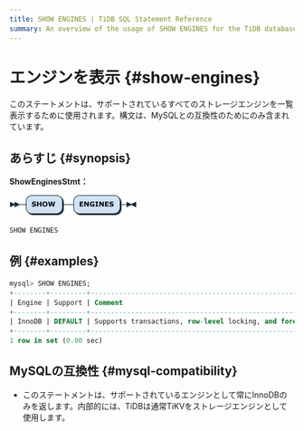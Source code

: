 ```yaml
---
title: SHOW ENGINES | TiDB SQL Statement Reference
summary: An overview of the usage of SHOW ENGINES for the TiDB database.
---
```


# エンジンを表示 {#show-engines}

このステートメントは、サポートされているすべてのストレージエンジンを一覧表示するために使用されます。構文は、MySQLとの互換性のためにのみ含まれています。

## あらすじ {#synopsis}

**ShowEnginesStmt：**

![ShowEnginesStmt](/media/sqlgram/ShowEnginesStmt.png)

```sql
SHOW ENGINES
```

## 例 {#examples}

```sql
mysql> SHOW ENGINES;
+--------+---------+------------------------------------------------------------+--------------+------+------------+
| Engine | Support | Comment                                                    | Transactions | XA   | Savepoints |
+--------+---------+------------------------------------------------------------+--------------+------+------------+
| InnoDB | DEFAULT | Supports transactions, row-level locking, and foreign keys | YES          | YES  | YES        |
+--------+---------+------------------------------------------------------------+--------------+------+------------+
1 row in set (0.00 sec)
```

## MySQLの互換性 {#mysql-compatibility}

-   このステートメントは、サポートされているエンジンとして常にInnoDBのみを返します。内部的には、TiDBは通常TiKVをストレージエンジンとして使用します。

